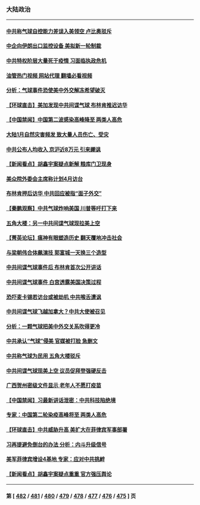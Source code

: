 ### 大陆政治
---
#### [中共称气球自控能力差误入美领空 卢比奥驳斥](../../pages/ncid277/n13922650.md?02050445) 
#### [中企向伊朗出口监控设备 美拟新一轮制裁](../../pages/ncid277/n13922626.md?02050445) 
#### [中共特权阶层大量死于疫情 习面临执政危机](../../pages/ncid277/n13922611.md?02050445) 
#### [油管热门视频 网站代理 翻墙必看视频](http://138.2.39.72:81/youtube.html?epic-marker?02050445)
#### [分析：气球事件恐使美中外交解冻希望破灭](../../pages/ncid277/n13922587.md?02050445) 
#### [【环球直击】美加发现中共间谍气球 布林肯推迟访华](../../pages/ncid277/n13921829.md?02050445) 
#### [【中国禁闻】中国第二波感染高峰降至 两类人高危](../../pages/ncid277/n13921918.md?02050445) 
#### [大陆1月自然灾害频发 致大量人员伤亡、受灾](../../pages/ncid277/n13922370.md?02050445) 
#### [中共公布人均收入 京沪近8万元 引来謿讽](../../pages/ncid277/n13922312.md?02050445) 
#### [【新闻看点】胡鑫宇案疑点新解 粮库门卫现身](../../pages/ncid277/n13921921.md?02050445) 
#### [美众院外委会主席称计划4月访台](../../pages/ncid277/n13922155.md?02050445) 
#### [布林肯押后访华 中共回应被指“面子外交”](../../pages/ncid277/n13922055.md?02050445) 
#### [【秦鹏观察】中共气球炸响美国 川普等吁打下来](../../pages/ncid277/n13922003.md?02050445) 
#### [五角大楼：另一中共间谍气球现拉美上空](../../pages/ncid277/n13922030.md?02050445) 
#### [【菁英论坛】瘟神有眼塑造历史 翻天覆地冲击社会](../../pages/ncid277/n13921946.md?02050445) 
#### [与梁朝伟合体飙演技 郭富城一天换三个造型](../../pages/ncid277/n13921928.md?02050445) 
#### [中共间谍气球事件后 布林肯首次公开讲话](../../pages/ncid277/n13921910.md?02050445) 
#### [中共间谍气球事件 白宫透露美国决策过程](../../pages/ncid277/n13921938.md?02050445) 
#### [恐吓麦卡锡若访台或被劫机 中共喉舌遭讽](../../pages/ncid277/n13921908.md?02050445) 
#### [中共间谍气球飞越加拿大？中共大使被召见](../../pages/ncid277/n13921883.md?02050445) 
#### [分析：一颗气球把美中外交关系吹得更冷](../../pages/ncid277/n13921902.md?02050445) 
#### [中共承认“气球”侵美 官媒被打脸 急删文](../../pages/ncid277/n13921867.md?02050445) 
#### [中共称气球为民用 五角大楼驳斥](../../pages/ncid277/n13921872.md?02050445) 
#### [中共间谍气球现美上空 议员促拜登强硬反击](../../pages/ncid277/n13921818.md?02050445) 
#### [广西贺州密级文件显示 老年人不愿打疫苗](../../pages/ncid277/n13921564.md?02050445) 
#### [【中国禁闻】习最新讲话泄密：中共科技陷绝境](../../pages/ncid277/n13921155.md?02050445) 
#### [专家：中国第二轮染疫高峰将至 两类人高危](../../pages/ncid277/n13921637.md?02050445) 
#### [【环球直击】中共威胁升高 美扩大在菲律宾军事部署](../../pages/ncid277/n13921026.md?02050445) 
#### [习再提避免倒台的办法 分析：内斗升级信号](../../pages/ncid277/n13921452.md?02050445) 
#### [美军菲律宾增设4基地 专家：应对中共挑衅](../../pages/ncid277/n13921065.md?02050445) 
#### [【新闻看点】胡鑫宇案疑点重重 官方强压舆论](../../pages/ncid277/n13921278.md?02050445) 

---
#### 第 [ [482](./482.md?02050445) / [481](./481.md?02050445) / [480](./480.md?02050445) / [479](./479.md?02050445) / [478](./478.md?02050445) / [477](./477.md?02050445) / [476](./476.md?02050445) / [475](./475.md?02050445) ] 页
